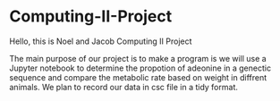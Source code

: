 # Computing-II-Project
Hello, this is Noel and Jacob Computing II Project


The main purpose of our project is to make a program is we will use a Jupyter notebook to determine the propotion of adeonine in a genectic sequence and compare the metabolic rate based on weight in diffrent animals.
We plan to record our data in csc file in a tidy format.
